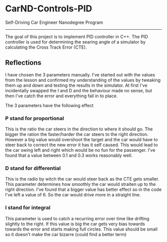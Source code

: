# CarND-Controls-PID
Self-Driving Car Engineer Nanodegree Program

---

The goal of this project is to implement PID controller in C++. The PID controller is used for determining the searing angle of a simulator by calculating the Cross Track Error (CTE). 

## Reflections

I have chosen the 3 parameters manually. I've started out with the values from the lesson and confirmed my understanding of the values by tweaking them up and down and testing the results in the simulator. At first I've incidentally swapped the I and D and the behaviour made no sense, but then I've catch the error and everything fall in to place.

The 3 parameters have the following effect

### P stand for proportional

This is the ratio the car steers in the direction to where it should go. The bigger the ration the faster/harder the car steers to the right direction. However a big value would overshoot the target and the car would have to steer back to correct the new error it has it self caused. This would lead to the car swing left and right which would be no fun for the passenger. 
I've found that a value between 0.1 and 0.3 works reasonably well.

### D stand for differential

This is the radio by witch the car would steer back as the CTE gets smaller. This parameter determines how smoothly the car would straiten up to the right direction. 
I've found that a bigger value has better effect so in the code I've left a value of 6. So the car would drive more in a straight line. 

### I stand for integral

This parameter is used to catch a recurring error over time like drifting slightly to the right. If this value is big the car gets very bias towards towards the error and starts making full circles. This value should be small so it doesn't make the car bizarre (could find a better term)

